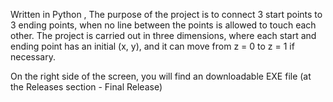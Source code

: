 Written in Python , The purpose of the project is to connect 3 start points to 3 ending points, 
when no line between the points is allowed to touch each other. The project is carried out in three dimensions, where 
each start and ending point has an initial (x, y), and it can move from z = 0 to z = 1 if necessary. 

On the right side of the screen, you will find an downloadable EXE file (at the Releases section - Final Release)
